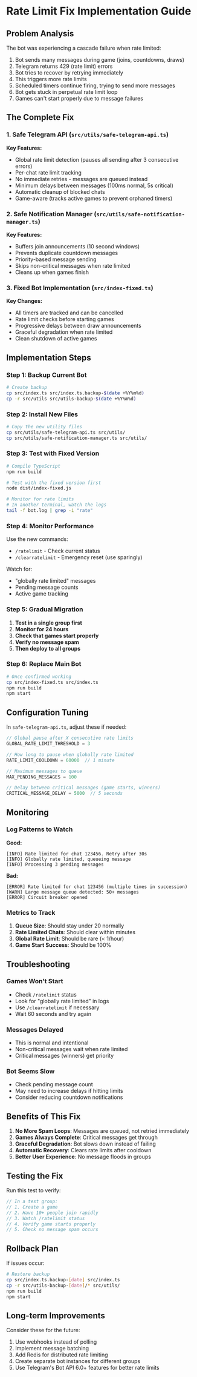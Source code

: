 # Rate Limit Fix Implementation Guide

## Problem Analysis

The bot was experiencing a cascade failure when rate limited:
1. Bot sends many messages during game (joins, countdowns, draws)
2. Telegram returns 429 (rate limit) errors
3. Bot tries to recover by retrying immediately
4. This triggers more rate limits
5. Scheduled timers continue firing, trying to send more messages
6. Bot gets stuck in perpetual rate limit loop
7. Games can't start properly due to message failures

## The Complete Fix

### 1. Safe Telegram API (`src/utils/safe-telegram-api.ts`)

**Key Features:**
- Global rate limit detection (pauses all sending after 3 consecutive errors)
- Per-chat rate limit tracking
- No immediate retries - messages are queued instead
- Minimum delays between messages (100ms normal, 5s critical)
- Automatic cleanup of blocked chats
- Game-aware (tracks active games to prevent orphaned timers)

### 2. Safe Notification Manager (`src/utils/safe-notification-manager.ts`)

**Key Features:**
- Buffers join announcements (10 second windows)
- Prevents duplicate countdown messages
- Priority-based message sending
- Skips non-critical messages when rate limited
- Cleans up when games finish

### 3. Fixed Bot Implementation (`src/index-fixed.ts`)

**Key Changes:**
- All timers are tracked and can be cancelled
- Rate limit checks before starting games
- Progressive delays between draw announcements
- Graceful degradation when rate limited
- Clean shutdown of active games

## Implementation Steps

### Step 1: Backup Current Bot
```bash
# Create backup
cp src/index.ts src/index.ts.backup-$(date +%Y%m%d)
cp -r src/utils src/utils-backup-$(date +%Y%m%d)
```

### Step 2: Install New Files
```bash
# Copy the new utility files
cp src/utils/safe-telegram-api.ts src/utils/
cp src/utils/safe-notification-manager.ts src/utils/
```

### Step 3: Test with Fixed Version
```bash
# Compile TypeScript
npm run build

# Test with the fixed version first
node dist/index-fixed.js

# Monitor for rate limits
# In another terminal, watch the logs
tail -f bot.log | grep -i "rate"
```

### Step 4: Monitor Performance

Use the new commands:
- `/ratelimit` - Check current status
- `/clearratelimit` - Emergency reset (use sparingly)

Watch for:
- "globally rate limited" messages
- Pending message counts
- Active game tracking

### Step 5: Gradual Migration

1. **Test in a single group first**
2. **Monitor for 24 hours**
3. **Check that games start properly**
4. **Verify no message spam**
5. **Then deploy to all groups**

### Step 6: Replace Main Bot
```bash
# Once confirmed working
cp src/index-fixed.ts src/index.ts
npm run build
npm start
```

## Configuration Tuning

In `safe-telegram-api.ts`, adjust these if needed:

```typescript
// Global pause after X consecutive rate limits
GLOBAL_RATE_LIMIT_THRESHOLD = 3  

// How long to pause when globally rate limited
RATE_LIMIT_COOLDOWN = 60000  // 1 minute

// Maximum messages to queue
MAX_PENDING_MESSAGES = 100

// Delay between critical messages (game starts, winners)
CRITICAL_MESSAGE_DELAY = 5000  // 5 seconds
```

## Monitoring

### Log Patterns to Watch

**Good:**
```
[INFO] Rate limited for chat 123456. Retry after 30s
[INFO] Globally rate limited, queueing message
[INFO] Processing 3 pending messages
```

**Bad:**
```
[ERROR] Rate limited for chat 123456 (multiple times in succession)
[WARN] Large message queue detected: 50+ messages
[ERROR] Circuit breaker opened
```

### Metrics to Track

1. **Queue Size**: Should stay under 20 normally
2. **Rate Limited Chats**: Should clear within minutes
3. **Global Rate Limit**: Should be rare (< 1/hour)
4. **Game Start Success**: Should be 100%

## Troubleshooting

### Games Won't Start
- Check `/ratelimit` status
- Look for "globally rate limited" in logs
- Use `/clearratelimit` if necessary
- Wait 60 seconds and try again

### Messages Delayed
- This is normal and intentional
- Non-critical messages wait when rate limited
- Critical messages (winners) get priority

### Bot Seems Slow
- Check pending message count
- May need to increase delays if hitting limits
- Consider reducing countdown notifications

## Benefits of This Fix

1. **No More Spam Loops**: Messages are queued, not retried immediately
2. **Games Always Complete**: Critical messages get through
3. **Graceful Degradation**: Bot slows down instead of failing
4. **Automatic Recovery**: Clears rate limits after cooldown
5. **Better User Experience**: No message floods in groups

## Testing the Fix

Run this test to verify:

```javascript
// In a test group:
// 1. Create a game
// 2. Have 10+ people join rapidly  
// 3. Watch /ratelimit status
// 4. Verify game starts properly
// 5. Check no message spam occurs
```

## Rollback Plan

If issues occur:
```bash
# Restore backup
cp src/index.ts.backup-[date] src/index.ts
cp -r src/utils-backup-[date]/* src/utils/
npm run build
npm start
```

## Long-term Improvements

Consider these for the future:
1. Use webhooks instead of polling
2. Implement message batching
3. Add Redis for distributed rate limiting
4. Create separate bot instances for different groups
5. Use Telegram's Bot API 6.0+ features for better rate limits